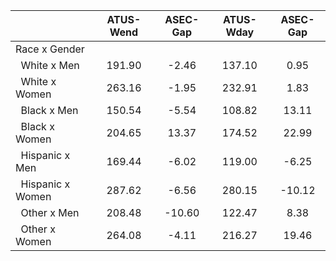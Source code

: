 
|                      |    ATUS-Wend |     ASEC-Gap |    ATUS-Wday |     ASEC-Gap |
| -------------------- | :----------: | :----------: | :----------: | :----------: |
| Race x Gender        |              |              |              |              |
| &nbsp;&nbsp;White x Men |       191.90 |        -2.46 |       137.10 |         0.95 |
| &nbsp;&nbsp;White x Women |       263.16 |        -1.95 |       232.91 |         1.83 |
| &nbsp;&nbsp;Black x Men |       150.54 |        -5.54 |       108.82 |        13.11 |
| &nbsp;&nbsp;Black x Women |       204.65 |        13.37 |       174.52 |        22.99 |
| &nbsp;&nbsp;Hispanic x Men |       169.44 |        -6.02 |       119.00 |        -6.25 |
| &nbsp;&nbsp;Hispanic x Women |       287.62 |        -6.56 |       280.15 |       -10.12 |
| &nbsp;&nbsp;Other x Men |       208.48 |       -10.60 |       122.47 |         8.38 |
| &nbsp;&nbsp;Other x Women |       264.08 |        -4.11 |       216.27 |        19.46 |

